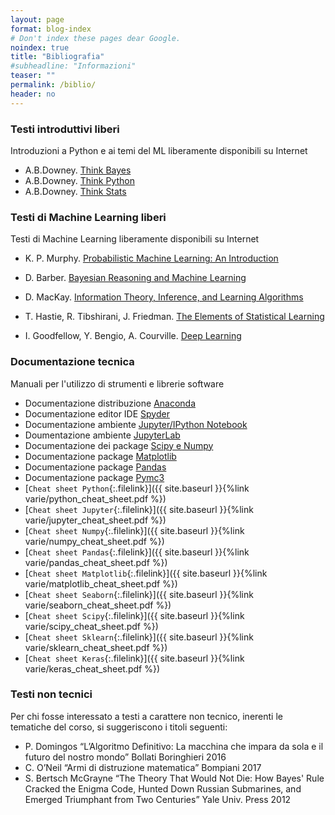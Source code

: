 ```yaml
---
layout: page
format: blog-index
# Don't index these pages dear Google.
noindex: true
title: "Bibliografia"
#subheadline: "Informazioni"
teaser: ""
permalink: /biblio/
header: no
---
```


### Testi introduttivi liberi
Introduzioni a Python e ai temi del ML liberamente disponibili su Internet

* A.B.Downey. [Think Bayes](http://greenteapress.com/wp/think-bayes/)
* A.B.Downey. [Think Python](http://greenteapress.com/wp/think-python-2e/)
* A.B.Downey. [Think Stats](http://greenteapress.com/wp/think-stats-2e/)

### Testi di Machine Learning liberi
Testi di Machine Learning liberamente disponibili su Internet 

* K. P. Murphy. [Probabilistic Machine Learning: An Introduction](https://probml.github.io/pml-book/book1.html)

* D. Barber. [Bayesian Reasoning and Machine Learning](http://web4.cs.ucl.ac.uk/staff/D.Barber/pmwiki/pmwiki.php?n=Brml.HomePage)

* D. MacKay. [Information Theory, Inference, and Learning Algorithms](http://www.inference.org.uk/itprnn/book.html)

* T. Hastie, R. Tibshirani, J. Friedman. [The Elements of Statistical Learning](https://web.stanford.edu/~hastie/ElemStatLearn/)

* I. Goodfellow, Y. Bengio, A. Courville. [Deep Learning](http://www.deeplearningbook.org/)


### Documentazione tecnica
Manuali per l'utilizzo di strumenti e librerie software

* Documentazione distribuzione [Anaconda](https://conda.io/docs/user-guide/index.html)
* Documentazione editor IDE [Spyder](https://pythonhosted.org/spyder/)
* Documentazione ambiente [Jupyter/IPython Notebook](https://jupyter-notebook-beginner-guide.readthedocs.io/en/latest/)
* Doumentazione ambiente [JupyterLab](https://jupyterlab.readthedocs.io/en/stable/)
* Documentazione dei package [Scipy e Numpy](https://docs.scipy.org/doc/)
* Documentazione package [Matplotlib](https://matplotlib.org/users/index.html)
* Documentazione package [Pandas](https://pandas.pydata.org)
* Documentazione package [Pymc3](https://docs.pymc.io)
* [`Cheat sheet Python`{:.filelink}]({{ site.baseurl }}{%link varie/python_cheat_sheet.pdf %})  
* [`Cheat sheet Jupyter`{:.filelink}]({{ site.baseurl }}{%link varie/jupyter_cheat_sheet.pdf %})  
* [`Cheat sheet Numpy`{:.filelink}]({{ site.baseurl }}{%link varie/numpy_cheat_sheet.pdf %})  
* [`Cheat sheet Pandas`{:.filelink}]({{ site.baseurl }}{%link varie/pandas_cheat_sheet.pdf %})  
* [`Cheat sheet Matplotlib`{:.filelink}]({{ site.baseurl }}{%link varie/matplotlib_cheat_sheet.pdf %})  
* [`Cheat sheet Seaborn`{:.filelink}]({{ site.baseurl }}{%link varie/seaborn_cheat_sheet.pdf %})  
* [`Cheat sheet Scipy`{:.filelink}]({{ site.baseurl }}{%link varie/scipy_cheat_sheet.pdf %})  
* [`Cheat sheet Sklearn`{:.filelink}]({{ site.baseurl }}{%link varie/sklearn_cheat_sheet.pdf %})  
* [`Cheat sheet Keras`{:.filelink}]({{ site.baseurl }}{%link varie/keras_cheat_sheet.pdf %})  



### Testi non tecnici
Per chi fosse interessato a testi a carattere non tecnico, inerenti le tematiche del corso, si suggeriscono i titoli seguenti:

* P. Domingos “L’Algoritmo Definitivo: La macchina che impara da sola e il futuro del nostro mondo” Bollati  Boringhieri 2016
* C. O’Neil “Armi di distruzione matematica”  Bompiani 2017
* S. Bertsch McGrayne “The Theory That Would Not Die: How Bayes' Rule Cracked the Enigma Code, Hunted Down Russian Submarines, and Emerged Triumphant from Two Centuries” Yale Univ. Press 2012